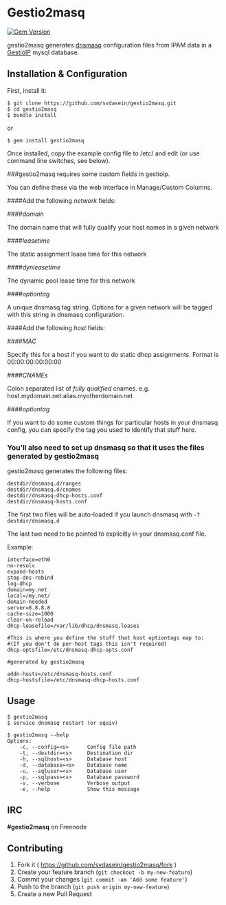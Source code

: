 # Gestio2masq
[![Gem Version](https://badge.fury.io/rb/gestio2masq.svg)](http://badge.fury.io/rb/gestio2masq)

gestio2masq generates [dnsmasq](http://www.thekelleys.org.uk/dnsmasq/doc.html) configuration files from IPAM data in
a [GestióIP](http://www.gestioip.net/) mysql database.



## Installation & Configuration

First, install it:

    $ git clone https://github.com/svdasein/gestio2masq.git
    $ cd gestio2masq
    $ bundle install
    
or

    $ gem install gestio2masq
    
Once installed, copy the example config file to /etc/ and edit (or use command line switches, see below).

###gestio2masq requires some custom fields in gestioip.

You can define these via the web interface in Manage/Custom Columns.

####Add the following _network_ fields:

####_domain_

The domain name that will fully qualify your host names in a given network

####_leasetime_

The static assignment lease time for this network

####_dynleasetime_

The dynamic pool lease time for this network

####_optiontag_

A unique dnsmasq tag string.  Options for a given network will be tagged with this string in dnsmasq configuration.

####Add the following _host_ fields:

####_MAC_

Specify this for a host if you want to do static dhcp assignments.  Format is 00:00:00:00:00:00

####_CNAMEs_

Colon separated list of *fully qualified* cnames.  e.g. host.mydomain.net:alias.myotherdomain.net

####_optiontag_

If you want to do some custom things for particular hosts in your dnsmasq config, you can specify the tag
you used to identify that stuff here.



### You'll also need to set up dnsmasq so that it uses the files generated by gestio2masq

gestio2masq generates the following files:

    destdir/dnsmasq.d/ranges
    destdir/dnsmasq.d/cnames
    destdir/dnsmasq-dhcp-hosts.conf
    destdir/dnsmasq-hosts.conf


The first two files will be auto-loaded if you launch dnsmasq with ```-7 destdir/dnsmasq.d```

The last two need to be pointed to explicitly in your dnsmasq.conf file.

Example:

```
interface=eth0                                                                                                                                                                      
no-resolv                                                                                                                                                                          
expand-hosts
stop-dns-rebind
log-dhcp
domain=my.net
local=/my.net/
domain-needed
server=8.8.8.8
cache-size=1000
clear-on-reload
dhcp-leasefile=/var/lib/dhcp/dnsmasq.leases

#This is where you define the stuff that host optiontags map to:
#(If you don't do per-host tags this isn't required)
dhcp-optsfile=/etc/dnsmasq-dhcp-opts.conf

#generated by gestio2masq

addn-hosts=/etc/dnsmasq-hosts.conf
dhcp-hostsfile=/etc/dnsmasq-dhcp-hosts.conf
```


## Usage

    $ gestio2masq
    $ service dnsmasq restart (or equiv)

    $ gestio2masq --help
    Options:
        -c, --config=<s>      Config file path
        -t, --destdir=<s>     Destination dir
        -h, --sqlhost=<s>     Database host
        -d, --database=<s>    Database name
        -u, --sqluser=<s>     Database user
        -p, --sqlpass=<s>     Database password
        -v, --verbose         Verbose output
        -e, --help            Show this message


## IRC

**\#gestio2masq** on Freenode

## Contributing

1. Fork it ( https://github.com/svdasein/gestio2masq/fork )
2. Create your feature branch (`git checkout -b my-new-feature`)
3. Commit your changes (`git commit -am 'Add some feature'`)
4. Push to the branch (`git push origin my-new-feature`)
5. Create a new Pull Request
